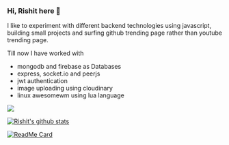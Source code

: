 ### Hi, Rishit here 👋

I like to experiment with different backend technologies using javascript, building small projects and surfing github trending page rather than youtube trending page.

Till now I have worked with
- mongodb and firebase as Databases
- express, socket.io and peerjs
- jwt authentication
- image uploading using cloudinary
- linux awesomewm using lua language

<img align="center" src="https://i.imgur.com/WtVOjr6.gif">

[![Rishit's github stats](https://github-readme-stats.vercel.app/api?username=RishitPandey&hide=prs,issues&theme=dark&include_all_commits=true)](https://github.com/RishitPandey/)

[![ReadMe Card](https://github-readme-stats.vercel.app/api/pin/?username=RishitPandey&repo=awesome-config&&theme=dark)](https://github.com/RishitPandey/awesome-config)
